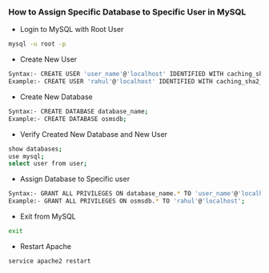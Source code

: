 ### How to Assign Specific Database to Specific User in MySQL

- Login to MySQL with Root User
```sh
mysql -u root -p
```
- Create New User
```sh
Syntax:- CREATE USER 'user_name'@'localhost' IDENTIFIED WITH caching_sha2_password BY 'user_password';
Example:- CREATE USER 'rahul'@'localhost' IDENTIFIED WITH caching_sha2_password BY 'Hello123456#';
```
- Create New Database
```sh
Syntax:- CREATE DATABASE database_name;
Example:- CREATE DATABASE osmsdb;
```
- Verify Created New Database and New User
```sh
show databases;
use mysql;
select user from user;
```
- Assign Database to Specific user
```sh
Syntax:- GRANT ALL PRIVILEGES ON database_name.* TO 'user_name'@'localhost';
Example:- GRANT ALL PRIVILEGES ON osmsdb.* TO 'rahul'@'localhost';
```
- Exit from MySQL
```sh
exit
```
- Restart Apache
```sh
service apache2 restart
```
